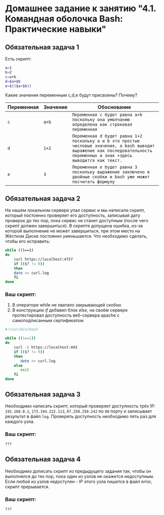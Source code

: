 # Домашнее задание к занятию "4.1. Командная оболочка Bash: Практические навыки"

## Обязательная задача 1

Есть скрипт:
```bash
a=1
b=2
c=a+b
d=$a+$b
e=$(($a+$b))
```

Какие значения переменным c,d,e будут присвоены? Почему?

| Переменная  | Значение | Обоснование |
| ------------- | ------------- | ------------- |
| `c`  | `a+b`  | `Переменная с будет равна a+b поскольку она умолчанию определена как строковая переменная` |
| `d`  | `1+2`  | `Переменная d будет равна 1+2 поскольку a и b это простые числовые значения, а bash выводит выражение как последовательность переменных и знак +здесь выводится как текст.` |
| `e`  | `3`  | `Переменная e будет равна 3 поскольку выражение заключено в двойные скобки и bash уже может посчитать формулу `|


## Обязательная задача 2
На нашем локальном сервере упал сервис и мы написали скрипт, который постоянно проверяет его доступность, записывая дату проверок до тех пор, пока сервис не станет доступным (после чего скрипт должен завершиться). В скрипте допущена ошибка, из-за которой выполнение не может завершиться, при этом место на Жёстком Диске постоянно уменьшается. Что необходимо сделать, чтобы его исправить:
```bash
while ((1==1)
do
    curl https://localhost:4757
    if (($? != 0))
    then
	date >> curl.log
    fi
done
```

### Ваш скрипт:  
1. В операторе while не хватало закрывающей скобки.  
2. В конструкцию *_if_* добавил блок *_else_*, на своём сервере протестировал доступность веб-сервера apache с самоподписанным сертификатом  
  
```bash
#!/usr/bin/bash

while ((1==1))
do
    curl -k https://localhost:443
    if (($? != 0))
    then
       date >> curl.log
    else
       exit
    fi
done
```

## Обязательная задача 3
Необходимо написать скрипт, который проверяет доступность трёх IP: `192.168.0.1`, `173.194.222.113`, `87.250.250.242` по `80` порту и записывает результат в файл `log`. Проверять доступность необходимо пять раз для каждого узла.

### Ваш скрипт:
```bash
???
```

## Обязательная задача 4
Необходимо дописать скрипт из предыдущего задания так, чтобы он выполнялся до тех пор, пока один из узлов не окажется недоступным. Если любой из узлов недоступен - IP этого узла пишется в файл error, скрипт прерывается.

### Ваш скрипт:
```bash
???
```
